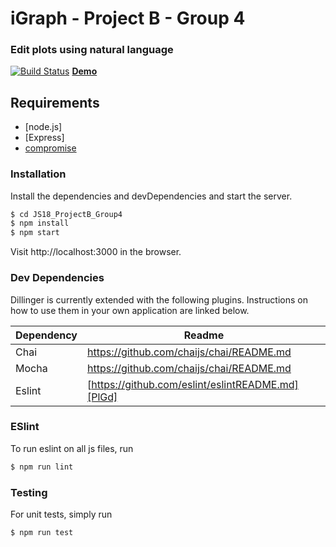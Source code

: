 # iGraph - Project B - Group 4
### Edit plots using natural language

[![Build Status](https://travis-ci.org/Rostlab/JS18_ProjectB_Group4.svg?branch=develop)](https://travis-ci.org/Rostlab/JS18_ProjectB_Group4)
**[Demo](https://js2018-group4.azurewebsites.net/)**

## Requirements
* [node.js]
* [Express]
* [compromise](http://compromise.cool/)

### Installation

Install the dependencies and devDependencies and start the server.

```sh
$ cd JS18_ProjectB_Group4
$ npm install
$ npm start
```
Visit http://localhost:3000 in the browser.

### Dev Dependencies

Dillinger is currently extended with the following plugins. Instructions on how to use them in your own application are linked below.

| Dependency | Readme  |
| ------ | ------ |
| Chai | https://github.com/chaijs/chai/README.md |
| Mocha | https://github.com/chaijs/chai/README.md |
| Eslint | [https://github.com/eslint/eslintREADME.md][PlGd] |

### ESlint
To run eslint on all js files, run
```sh
$ npm run lint
```

### Testing
For unit tests, simply run
```sh
$ npm run test
```